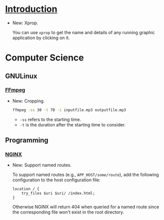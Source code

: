 # [Introduction](X.md)

* New: Xprop.

    You can use `xprop` to get the name and details of any running graphic
    application by clicking on it.


# Computer Science

## GNULinux

### [FFmpeg](ffmpeg.md)

* New: Cropping.

    ```bash
    ffmpeg -ss 30 -t 70 -i inputfile.mp3 outputfile.mp3
    ```

    * `-ss` refers to the starting time.
    * `-t` is the duration after the starting time to consider.


## Programming

### [NGINX](flutter_nginx.md)

* New: Support named routes.

    To support named routes (e.g., `APP_HOST/some/route`), add the following
    configuration to the host configuration file:

    ```nginx
    location / {
        try_files $uri $uri/ /index.html;
    }
    ```

    Otherwise NGINX will return 404 when queried for a named route since the
    corresponding file won't exist in the root directory.
